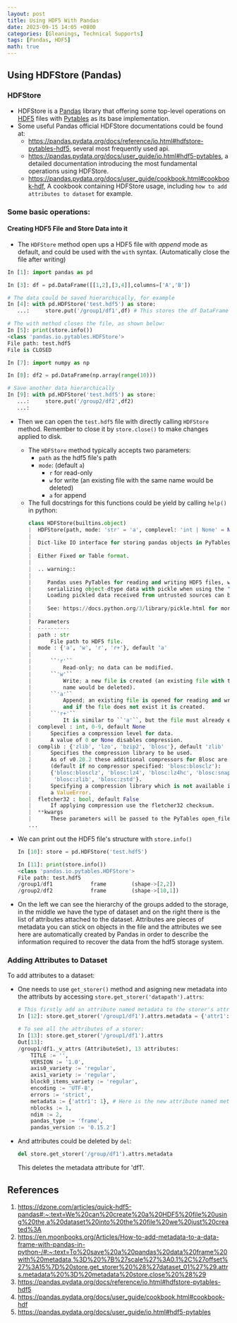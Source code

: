 ```yaml
---
layout: post
title: Using HDF5 With Pandas
date: 2023-09-15 14:05 +0800
categories: [Gleanings, Technical Supports] 
tags: [Pandas, HDF5]
math: true
---
```



## Using HDFStore (Pandas)
### HDFStore
- HDFStore is a [Pandas](https://pandas.pydata.org/) library that offering some top-level operations on [HDF5](https://www.hdfgroup.org/) files with [Pytables](https://www.pytables.org/) as its base implementation.
- Some useful Pandas official HDFStore documentations could be found at:
  - <https://pandas.pydata.org/docs/reference/io.html#hdfstore-pytables-hdf5>, several most frequently used api.
  - <https://pandas.pydata.org/docs/user_guide/io.html#hdf5-pytables>, a detailed documentation introducing the most fundamental operations using HDFStore.
  - <https://pandas.pydata.org/docs/user_guide/cookbook.html#cookbook-hdf>, A cookbook containing HDFStore usage, including ``how to add attributes to dataset`` for example.

### Some basic operations:

#### Creating HDF5 File and Store Data into it

- The ``HDFStore`` method open ups a HDF5 file with *append* mode as default, and could be used with the ``with`` syntax. (Automatically close the file after writing)

```python
In [1]: import pandas as pd

In [3]: df = pd.DataFrame([[1,2],[3,4]],columns=['A','B'])

# The data could be saved hierarchically, for example
In [4]: with pd.HDFStore('test.hdf5') as store:
   ...:     store.put('/group1/df1',df) # This stores the df DataFrame into the group group1, and naming as dataset df1.

# The with method closes the file, as shown below:
In [5]: print(store.info())
<class 'pandas.io.pytables.HDFStore'>
File path: test.hdf5
File is CLOSED

In [7]: import numpy as np

In [8]: df2 = pd.DataFrame(np.array(range(10)))

# Save another data hierarchically
In [9]: with pd.HDFStore('test.hdf5') as store:
   ...:     store.put('/group2/df2',df2)
   ...:
```

- Then we can open the ``test.hdf5`` file with directly calling ``HDFStore`` method. Remember to close it by ``store.close()`` to make changes applied to disk.

  - The ``HDFStore`` method typically accepts two parameters:
    -  ``path`` as the hdf5 file's path
    -  ``mode``: (default `a`)
       - `r` for read-only
       - `w` for write (an existing file with the same name would be deleted)
       - `a` for append 
  - The full docstrings for this functions could be yield by calling ``help()`` in python:
    ```python
    class HDFStore(builtins.object)
    |  HDFStore(path, mode: 'str' = 'a', complevel: 'int | None' = None, complib=None, fletcher32: 'bool' = False, **kwargs) -> 'None'
    |
    |  Dict-like IO interface for storing pandas objects in PyTables.
    |
    |  Either Fixed or Table format.
    |
    |  .. warning::
    |
    |     Pandas uses PyTables for reading and writing HDF5 files, which allows
    |     serializing object-dtype data with pickle when using the "fixed" format.
    |     Loading pickled data received from untrusted sources can be unsafe.
    |
    |     See: https://docs.python.org/3/library/pickle.html for more.
    |
    |  Parameters
    |  ----------
    |  path : str
    |      File path to HDF5 file.
    |  mode : {'a', 'w', 'r', 'r+'}, default 'a'
    |
    |      ``'r'``
    |          Read-only; no data can be modified.
    |      ``'w'``
    |          Write; a new file is created (an existing file with the same
    |          name would be deleted).
    |      ``'a'``
    |          Append; an existing file is opened for reading and writing,
    |          and if the file does not exist it is created.
    |      ``'r+'``
    |          It is similar to ``'a'``, but the file must already exist.
    |  complevel : int, 0-9, default None
    |      Specifies a compression level for data.
    |      A value of 0 or None disables compression.
    |  complib : {'zlib', 'lzo', 'bzip2', 'blosc'}, default 'zlib'
    |      Specifies the compression library to be used.
    |      As of v0.20.2 these additional compressors for Blosc are supported
    |      (default if no compressor specified: 'blosc:blosclz'):
    |      {'blosc:blosclz', 'blosc:lz4', 'blosc:lz4hc', 'blosc:snappy',
    |       'blosc:zlib', 'blosc:zstd'}.
    |      Specifying a compression library which is not available issues
    |      a ValueError.
    |  fletcher32 : bool, default False
    |      If applying compression use the fletcher32 checksum.
    |  **kwargs
    |      These parameters will be passed to the PyTables open_file method.
    ...
    ```
- We can print out the HDF5 file's structure with ``store.info()``

    ```python
    In [10]: store = pd.HDFStore('test.hdf5')

    In [11]: print(store.info())
    <class 'pandas.io.pytables.HDFStore'>
    File path: test.hdf5
    /group1/df1            frame        (shape->[2,2])
    /group2/df2            frame        (shape->[10,1])
    ```

- On the left we can see the hierarchy of the groups added to the storage, in the middle we have the type of dataset and on the right there is the list of attributes attached to the dataset. Attributes are pieces of metadata you can stick on objects in the file and the attributes we see here are automatically created by Pandas in order to describe the information required to recover the data from the hdf5 storage system.

### Adding Attributes to Dataset

To add attributes to a dataset:

- One needs to use ``get_storer()`` method and asigning new metadata into the attributs by accessing ``store.get_storer('datapath').attrs``:


    ```python
    # This firstly add an attribute named metadata to the storer's attributes, then assign an attribute for metadata with key-value pair 'attr1':1
    In [12]: store.get_storer('/group1/df1').attrs.metadata = {'attr1':1}

    # To see all the attributes of a storer:
    In [13]: store.get_storer('/group1/df1').attrs
    Out[13]:
    /group1/df1._v_attrs (AttributeSet), 13 attributes:                                                      [CLASS := 'GROUP',
        TITLE := '',
        VERSION := '1.0',
        axis0_variety := 'regular',
        axis1_variety := 'regular',
        block0_items_variety := 'regular',
        encoding := 'UTF-8',
        errors := 'strict',
        metadata := {'attr1': 1}, # Here is the new attribute named metadata we just added.
        nblocks := 1,
        ndim := 2,
        pandas_type := 'frame',
        pandas_version := '0.15.2']
    ```

- And attributes could be deleted by ``del``:
    ```python
    del store.get_storer('/group/df1').attrs.metadata
    ```

    This deletes the metadata attribute for 'df1'.

## References
1. <https://dzone.com/articles/quick-hdf5-pandas#:~:text=We%20can%20create%20a%20HDF5%20file%20using%20the,a%20dataset%20into%20the%20file%20we%20just%20created%3A>
2. <https://en.moonbooks.org/Articles/How-to-add-metadata-to-a-data-frame-with-pandas-in-python-/#:~:text=To%20save%20a%20pandas%20data%20frame%20with%20metadata,%3D%20%7B%27scale%27%3A0.1%2C%27offset%27%3A15%7D%20store.get_storer%20%28%27dataset_01%27%29.attrs.metadata%20%3D%20metadata%20store.close%20%28%29>
3. <https://pandas.pydata.org/docs/reference/io.html#hdfstore-pytables-hdf5>
4. <https://pandas.pydata.org/docs/user_guide/cookbook.html#cookbook-hdf>
5. <https://pandas.pydata.org/docs/user_guide/io.html#hdf5-pytables>
